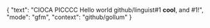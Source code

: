 {
  "text": "CIOCA PICCCC  Hello world github/linguist#1 **cool**, and #1!",
  "mode": "gfm",
  "context": "github/gollum"
}

